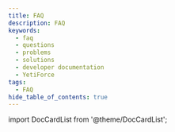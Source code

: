 ```yaml
---
title: FAQ
description: FAQ
keywords:
  - faq
  - questions
  - problems
  - solutions
  - developer documentation
  - YetiForce
tags:
  - FAQ
hide_table_of_contents: true
---
```


import DocCardList from '@theme/DocCardList';

<DocCardList />
